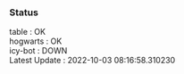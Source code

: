 ### Status


table : OK  
hogwarts : OK  
icy-bot : DOWN  
Latest Update : 2022-10-03 08:16:58.310230
